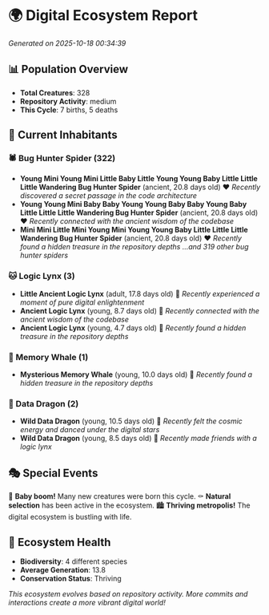 # 🌍 Digital Ecosystem Report
*Generated on 2025-10-18 00:34:39*

## 📊 Population Overview
- **Total Creatures**: 328
- **Repository Activity**: medium
- **This Cycle**: 7 births, 5 deaths

## 👥 Current Inhabitants

### 🕷️ Bug Hunter Spider (322)
- **Young Mini Young Mini Little Baby Little Young Young Baby Little Little Little Wandering Bug Hunter Spider** (ancient, 20.8 days old) ❤️
  *Recently discovered a secret passage in the code architecture*
- **Young Young Mini Baby Baby Young Young Baby Baby Young Baby Little Little Little Wandering Bug Hunter Spider** (ancient, 20.8 days old) ❤️
  *Recently connected with the ancient wisdom of the codebase*
- **Mini Mini Little Mini Young Mini Young Young Baby Little Little Little Wandering Bug Hunter Spider** (ancient, 20.8 days old) ❤️
  *Recently found a hidden treasure in the repository depths*
  *...and 319 other bug hunter spiders*

### 🐱 Logic Lynx (3)
- **Little Ancient Logic Lynx** (adult, 17.8 days old) 💛
  *Recently experienced a moment of pure digital enlightenment*
- **Ancient Logic Lynx** (young, 8.7 days old) 💚
  *Recently connected with the ancient wisdom of the codebase*
- **Ancient Logic Lynx** (young, 4.7 days old) 💚
  *Recently found a hidden treasure in the repository depths*

### 🐋 Memory Whale (1)
- **Mysterious Memory Whale** (young, 10.0 days old) 💚
  *Recently found a hidden treasure in the repository depths*

### 🐉 Data Dragon (2)
- **Wild Data Dragon** (young, 10.5 days old) 💚
  *Recently felt the cosmic energy and danced under the digital stars*
- **Wild Data Dragon** (young, 8.5 days old) 💚
  *Recently made friends with a logic lynx*

## 🎭 Special Events

🎉 **Baby boom!** Many new creatures were born this cycle.
⚰️ **Natural selection** has been active in the ecosystem.
🏙️ **Thriving metropolis!** The digital ecosystem is bustling with life.

## 🔬 Ecosystem Health
- **Biodiversity**: 4 different species
- **Average Generation**: 13.8
- **Conservation Status**: Thriving

*This ecosystem evolves based on repository activity. More commits and interactions create a more vibrant digital world!*